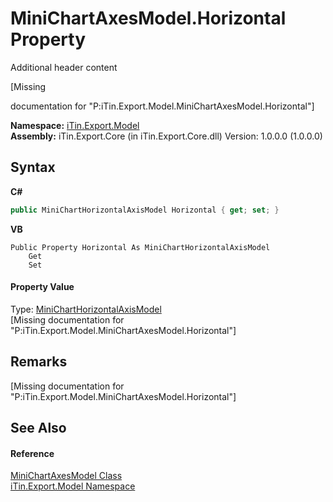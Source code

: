 # MiniChartAxesModel.Horizontal Property 
Additional header content 

\[Missing <summary> documentation for "P:iTin.Export.Model.MiniChartAxesModel.Horizontal"\]

**Namespace:**&nbsp;<a href="N_iTin_Export_Model">iTin.Export.Model</a><br />**Assembly:**&nbsp;iTin.Export.Core (in iTin.Export.Core.dll) Version: 1.0.0.0 (1.0.0.0)

## Syntax

**C#**<br />
``` C#
public MiniChartHorizontalAxisModel Horizontal { get; set; }
```

**VB**<br />
``` VB
Public Property Horizontal As MiniChartHorizontalAxisModel
	Get
	Set
```


#### Property Value
Type: <a href="T_iTin_Export_Model_MiniChartHorizontalAxisModel">MiniChartHorizontalAxisModel</a><br />\[Missing <value> documentation for "P:iTin.Export.Model.MiniChartAxesModel.Horizontal"\]

## Remarks
\[Missing <remarks> documentation for "P:iTin.Export.Model.MiniChartAxesModel.Horizontal"\]

## See Also


#### Reference
<a href="T_iTin_Export_Model_MiniChartAxesModel">MiniChartAxesModel Class</a><br /><a href="N_iTin_Export_Model">iTin.Export.Model Namespace</a><br />